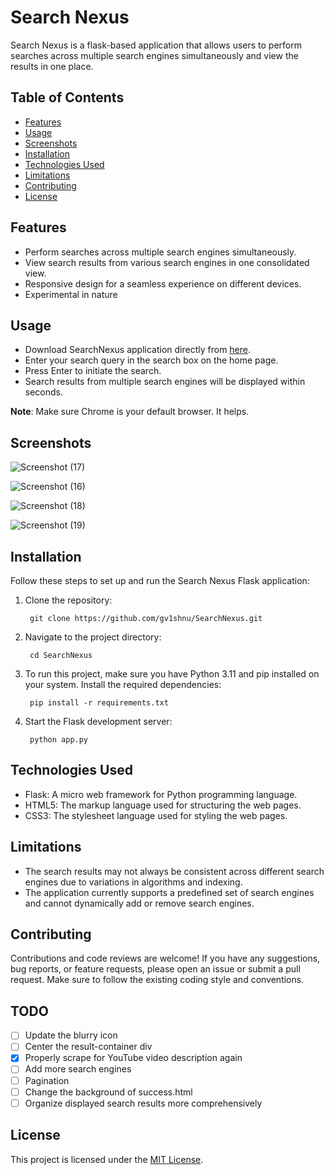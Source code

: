 # Search Nexus

Search Nexus is a flask-based application that allows users to perform searches across multiple search engines simultaneously and view the results in one place.

## Table of Contents
- [Features](#features)
- [Usage](#usage)
- [Screenshots](#screenshots)
- [Installation](#installation)
- [Technologies Used](#technologies-used)
- [Limitations](#limitations)
- [Contributing](#contributing)
- [License](#license)

## Features

- Perform searches across multiple search engines simultaneously.
- View search results from various search engines in one consolidated view.
- Responsive design for a seamless experience on different devices.
- Experimental in nature

## Usage

- Download SearchNexus application directly from [here](https://drive.google.com/file/d/1fmbicfMMcl1JeaqiIOYOltmZAEz-CWah/view?usp=sharing).
- Enter your search query in the search box on the home page.
- Press Enter to initiate the search.
- Search results from multiple search engines will be displayed within seconds.

**Note**: Make sure Chrome is your default browser. It helps. 

## Screenshots

![Screenshot (17)](https://github.com/gv1shnu/SearchNexus/assets/121789146/c8669de2-864c-4ead-8473-bc34142ee18c)

![Screenshot (16)](https://github.com/gv1shnu/SearchNexus/assets/121789146/b8fc27dd-4e27-4147-a8c4-b1dd40ffe02d)

![Screenshot (18)](https://github.com/gv1shnu/SearchNexus/assets/121789146/ecc9d9fa-560b-4506-a91d-6d0a41761197)

![Screenshot (19)](https://github.com/gv1shnu/SearchNexus/assets/121789146/4a596a83-ac35-477e-a55a-f4345ed67965)


## Installation

Follow these steps to set up and run the Search Nexus Flask application:

1. Clone the repository:
	
   		git clone https://github.com/gv1shnu/SearchNexus.git


2. Navigate to the project directory:
	
   		cd SearchNexus


3. To run this project, make sure you have Python 3.11 and pip installed on your system. Install the required dependencies:
	
		pip install -r requirements.txt


4. Start the Flask development server:

		python app.py

## Technologies Used

- Flask: A micro web framework for Python programming language.
- HTML5: The markup language used for structuring the web pages.
- CSS3: The stylesheet language used for styling the web pages.

## Limitations

- The search results may not always be consistent across different search engines due to variations in algorithms and indexing.
- The application currently supports a predefined set of search engines and cannot dynamically add or remove search engines.

## Contributing

Contributions and code reviews are welcome! If you have any suggestions, bug reports, or feature requests, please open an issue or submit a pull request. Make sure to follow the existing coding style and conventions.

TODO
----
- [ ] Update the blurry icon
- [ ] Center the result-container div
- [x] Properly scrape for YouTube video description again
- [ ] Add more search engines
- [ ] Pagination
- [ ] Change the background of success.html
- [ ] Organize displayed search results more comprehensively

## License

This project is licensed under the [MIT License](LICENSE).
